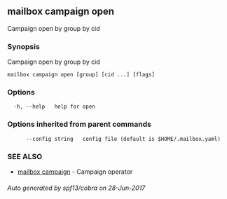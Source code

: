 ## mailbox campaign open

Campaign open by group by cid

### Synopsis


Campaign open by group by cid

```
mailbox campaign open [group] [cid ...] [flags]
```

### Options

```
  -h, --help   help for open
```

### Options inherited from parent commands

```
      --config string   config file (default is $HOME/.mailbox.yaml)
```

### SEE ALSO
* [mailbox campaign](mailbox_campaign.md)	 - Campaign operator

###### Auto generated by spf13/cobra on 28-Jun-2017
